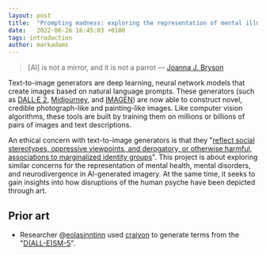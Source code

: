 ```yaml
---
layout: post
title:  "Prompting madness: exploring the representation of mental illness in AI art"
date:   2022-06-26 16:45:03 +0100
tags: introduction
author: markadams
---
```


> [AI] is not a mirror, and it is not a parrot — [Joanna J. Bryson][sentience-and-sensibility]

Text-to-image generators are deep learning, neural network models that create images based on natural language prompts. These generators (such as [DALL·E 2][DALLE2], [Midjourney][midjourney], and [IMAGEN][imagen]) are now able to construct novel, credible photograph-like and painting-like images. Like computer vision algorithms, these tools are built by training them on millions or billions of pairs of images and text descriptions.

An ethical concern with text-to-image generators is that they "[reflect social stereotypes, oppressive viewpoints, and derogatory, or otherwise harmful, associations to marginalized identity groups][saharia-norouzi]". This project is about exploring similar concerns for the representation of mental health, mental disorders, and neurodivergence in AI-generated imagery. At the same time, it seeks to gain insights into how disruptions of the human psyche have been depicted through art.

## Prior art

- Researcher @[eolasinntinn][eolasinntinn] used [craiyon][craiyon] to generate terms from the "[D(ALL-E)SM-5][dallesm5]".

[dalle2]: https://openai.com/dall-e-2/
[midjourney]: https://midjourney.org
[imagen]: https://imagen.research.google
[sentience-and-sensibility]: https://www.wired.com/story/lamda-sentience-psychology-ethics-policy/
[saharia-norouzi]: https://arxiv.org/abs/2205.11487
[prabhu-birhane]: https://arxiv.org/abs/2006.16923
[eolasinntinn]: https://twitter.com/eolasinntinn/
[dallesm5]: https://twitter.com/eolasinntinn/status/1536406266544807936
[craiyon]: https://www.craiyon.com

